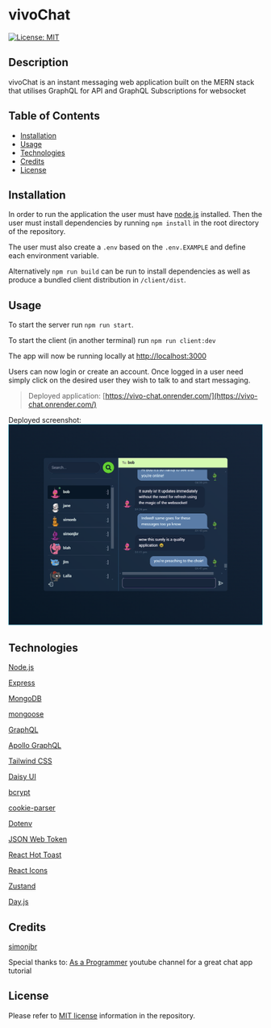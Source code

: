 # vivoChat

[![License: MIT](https://shields.io/badge/License-MIT-yellow.svg)](https://opensource.org/licenses/MIT)

## Description

vivoChat is an instant messaging web application built on the MERN stack that utilises GraphQL for API and GraphQL Subscriptions for websocket

## Table of Contents

-   [Installation](#installation)
-   [Usage](#usage)
-	[Technologies](#technologies)
-   [Credits](#credits)
-   [License](#license)

## Installation

In order to run the application the user must have [node.js](https://nodejs.org/en/download/current) installed. Then the user must install dependencies by running `npm install` in the root directory of the repository.

The user must also create a `.env` based on the `.env.EXAMPLE` and define each environment variable.

Alternatively `npm run build` can be run to install dependencies as well as produce a bundled client distribution in `/client/dist`.

## Usage

To start the server run `npm run start`.

To start the client (in another terminal) run `npm run client:dev`

The app will now be running locally at [http://localhost:3000](http://localhost:3000)

Users can now login or create an account. Once logged in a user need simply click on the desired user they wish to talk to and start messaging.

> Deployed application: [https://vivo-chat.onrender.com/](https://vivo-chat.onrender.com/)

Deployed screenshot:
![Deployed screenshot](./assets/images/deployed-screenshot-vivo-chat.png)

## Technologies

[Node.js](https://nodejs.org/en)

[Express](https://expressjs.com/)

[MongoDB](https://www.mongodb.com)

[mongoose](https://mongoosejs.com/)

[GraphQL](https://graphql.org/)

[Apollo GraphQL](https://www.apollographql.com/)

[Tailwind CSS](https://tailwindcss.com/)

[Daisy UI](https://daisyui.com/)

[bcrypt](https://www.npmjs.com/package/bcrypt)

[cookie-parser](https://www.npmjs.com/package/cookie-parser)

[Dotenv](https://www.npmjs.com/package/dotenv)

[JSON Web Token](https://www.npmjs.com/package/jsonwebtoken)

[React Hot Toast](https://react-hot-toast.com/)

[React Icons](https://react-icons.github.io/react-icons/)

[Zustand](https://zustand-demo.pmnd.rs/)

[Day.js](https://day.js.org/)

## Credits

[simonjbr](https://github.com/simonjbr)

Special thanks to:
[As a Programmer](https://www.youtube.com/@asaprogrammer_) youtube channel for a great chat app tutorial

## License

Please refer to [MIT license](./LICENSE) information in the repository.
